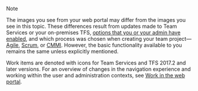 
<a id="image-diff"></a>  

>[!NOTE]  
>The images you see from your web portal may differ from the images you see in this topic. These differences result from updates made to Team Services or your on-premises TFS, [options that you or your admin have enabled](/team-services/collaborate/preview-features), and which process was chosen when creating your team project&mdash;[Agile](/team-services/work/guidance/agile-process), [Scrum](/team-services/work/guidance/scrum-process), or [CMMI](/team-services/work/guidance/cmmi-process). However, the basic functionality available to you remains the same unless explicitly mentioned. 
>
>Work items are denoted with icons for Team Services and TFS 2017.2 and later versions. For an overview of changes in the navigation experience and working within the user and administration contexts, see [Work in the web portal](/team-services/connect/work-web-portal#admin-context). 
